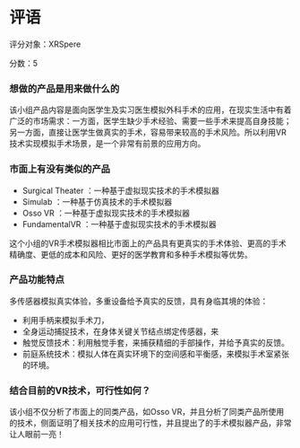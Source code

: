 # 评语

评分对象：XRSpere

分数：5

### 想做的产品是用来做什么的

该小组产品内容是面向医学生及实习医生模拟外科手术的应用，在现实生活中有着广泛的市场需求：一方面，医学生缺少手术经验、需要一些手术来提高自身技能；另一方面，直接让医学生做真实的手术，容易带来较高的手术风险。所以利用VR技术实现模拟手术场景，是一个非常有前景的应用方向。

### 市面上有没有类似的产品

- Surgical Theater ：一种基于虚拟现实技术的手术模拟器
- Simulab ：一种基于仿真技术的手术模拟器
- Osso VR ：一种基于虚拟现实技术的手术模拟器
- FundamentalVR ：一种基于虚拟现实技术的手术模拟器

这个小组的VR手术模拟器相比市面上的产品具有更真实的手术体验、更高的手术精确度、更低的成本和风险、更好的医学教育和多种手术模拟等优势。

### 产品功能特点

多传感器模拟真实体验，多重设备给予真实的反馈，具有身临其境的体验：

- 利用手柄来模拟手术刀，
- 全身运动捕捉技术，在身体关键关节结点绑定传感器，来
- 触觉反馈技术：利用触觉手套，来捕获精细的手部操作，并给予真实的反馈。
- 前庭系统技术：模拟人体在真实环境下的空间感和平衡感，来模拟手术室紧张的环境。

### 结合目前的VR技术，可行性如何？

该小组不仅分析了市面上的同类产品，如Osso VR，并且分析了同类产品所使用的技术，侧面证明了相关技术的应用可行性，并且提出了的手术模拟器产品，非常让人眼前一亮！
